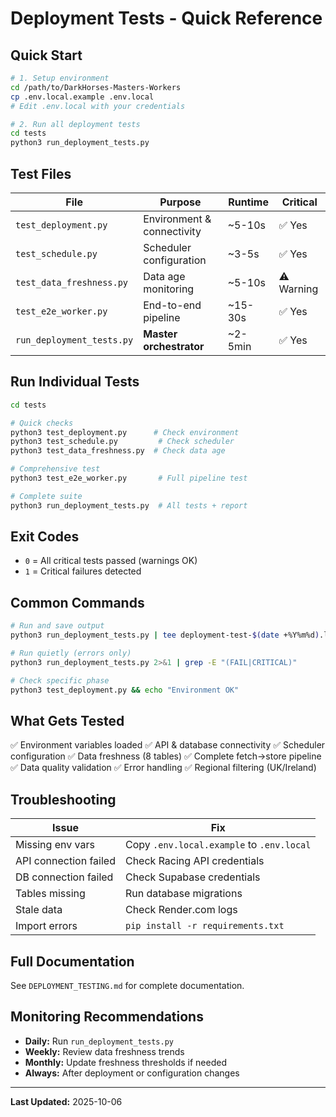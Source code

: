 # Deployment Tests - Quick Reference

## Quick Start

```bash
# 1. Setup environment
cd /path/to/DarkHorses-Masters-Workers
cp .env.local.example .env.local
# Edit .env.local with your credentials

# 2. Run all deployment tests
cd tests
python3 run_deployment_tests.py
```

## Test Files

| File | Purpose | Runtime | Critical |
|------|---------|---------|----------|
| `test_deployment.py` | Environment & connectivity | ~5-10s | ✅ Yes |
| `test_schedule.py` | Scheduler configuration | ~3-5s | ✅ Yes |
| `test_data_freshness.py` | Data age monitoring | ~5-10s | ⚠️ Warning |
| `test_e2e_worker.py` | End-to-end pipeline | ~15-30s | ✅ Yes |
| `run_deployment_tests.py` | **Master orchestrator** | ~2-5min | ✅ Yes |

## Run Individual Tests

```bash
cd tests

# Quick checks
python3 test_deployment.py      # Check environment
python3 test_schedule.py         # Check scheduler
python3 test_data_freshness.py  # Check data age

# Comprehensive test
python3 test_e2e_worker.py       # Full pipeline test

# Complete suite
python3 run_deployment_tests.py  # All tests + report
```

## Exit Codes

- `0` = All critical tests passed (warnings OK)
- `1` = Critical failures detected

## Common Commands

```bash
# Run and save output
python3 run_deployment_tests.py | tee deployment-test-$(date +%Y%m%d).log

# Run quietly (errors only)
python3 run_deployment_tests.py 2>&1 | grep -E "(FAIL|CRITICAL)"

# Check specific phase
python3 test_deployment.py && echo "Environment OK"
```

## What Gets Tested

✅ Environment variables loaded
✅ API & database connectivity
✅ Scheduler configuration
✅ Data freshness (8 tables)
✅ Complete fetch→store pipeline
✅ Data quality validation
✅ Error handling
✅ Regional filtering (UK/Ireland)

## Troubleshooting

| Issue | Fix |
|-------|-----|
| Missing env vars | Copy `.env.local.example` to `.env.local` |
| API connection failed | Check Racing API credentials |
| DB connection failed | Check Supabase credentials |
| Tables missing | Run database migrations |
| Stale data | Check Render.com logs |
| Import errors | `pip install -r requirements.txt` |

## Full Documentation

See `DEPLOYMENT_TESTING.md` for complete documentation.

## Monitoring Recommendations

- **Daily:** Run `run_deployment_tests.py`
- **Weekly:** Review data freshness trends
- **Monthly:** Update freshness thresholds if needed
- **Always:** After deployment or configuration changes

---

**Last Updated:** 2025-10-06
